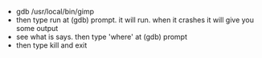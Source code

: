 - gdb /usr/local/bin/gimp
- then type run at (gdb)  prompt. it will run. when it crashes it will give you
some output
- see what is says. then type 'where' at (gdb) prompt
- then type kill and exit
